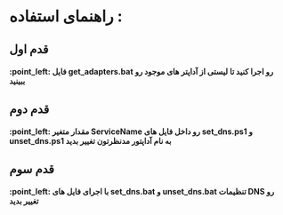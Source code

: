 <h1>راهنمای استفاده : </h1>
<h2>قدم اول</h2>
<h4>
  :point_left:
فایل 
   get_adapters.bat
   رو اجرا کنید تا لیستی از آداپتر های موجود رو ببینید
 
  
  </h4>
  
  <h2>قدم دوم</h2>
<h4>
  :point_left:
  مقدار متغیر 
  ServiceName
  رو داخل فایل های
  set_dns.ps1
  و
  unset_dns.ps1
  به نام آداپتور مدنظرتون تغییر بدید
  
  </h4>
  
<h2>قدم سوم</h2>

<h4>
  :point_left:
با اجرای فایل های 
  set_dns.bat
  و
  unset_dns.bat
تنظیمات DNS رو تغییر بدید
  
  </h4>
  

